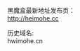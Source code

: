 <p>黑魔盒最新地址发布页：<br>
<a href="http://cjkh.cc">http://heimohe.cc</a>
</p>
<p>历史域名:<br>
hwimohe.cn<br>
</p>


